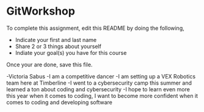 # GitWorkshop

To complete this assignment, edit this README by doing the following, 

- Indicate your first and last name
- Share 2 or 3 things about yourself
- Indiate your goal(s) you have for this course

Once your are done, save this file.

-Victoria Sabus
-I am a competitive dancer
-I am setting up a VEX Robotics team here at Timberline
-I went to a cybersecurity camp this summer and learned a ton about coding and cybersecurity
-I hope to learn even more this year when it comes to coding, I want to become more confident when it comes to coding and developing software

